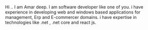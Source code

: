Hi .. I am Amar deep.  I am software developer like one of you.
i have experience in developing web and windows based applications for management, Erp and E-commercer domains.
i have expertise in technologies like .net , .net core and react js. 


